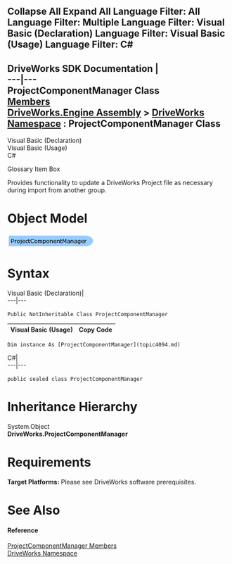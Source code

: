 Collapse All Expand All Language Filter: All  Language Filter: Multiple  Language Filter: Visual Basic (Declaration) Language Filter: Visual Basic (Usage) Language Filter: C#  
---  
DriveWorks SDK Documentation  |   
---|---  
ProjectComponentManager Class   
[Members](topic4095.md)   
[DriveWorks.Engine Assembly](topic2156.md) > [DriveWorks Namespace](topic2159.md) : ProjectComponentManager Class  
---  
  
Visual Basic (Declaration)    
Visual Basic (Usage)    
C# 

Glossary Item Box

Provides functionality to update a DriveWorks Project file as necessary during import from another group. 

# Object Model

![](dotnetdiagramimages/image192.png)

# Syntax

Visual Basic (Declaration)|   
---|---  
      
    
    Public NotInheritable Class ProjectComponentManager   
  
Visual Basic (Usage)| Copy Code  
---|---  
      
    
    Dim instance As [ProjectComponentManager](topic4094.md)  
  
C#|   
---|---  
      
    
    public sealed class ProjectComponentManager   
  
# Inheritance Hierarchy

System.Object  
**DriveWorks.ProjectComponentManager**  


# Requirements

**Target Platforms:** Please see DriveWorks software prerequisites.

# See Also

#### Reference

[ProjectComponentManager Members](topic4095.md)   
[DriveWorks Namespace](topic2159.md)


